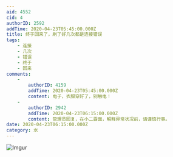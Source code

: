 ```yaml
---
aid: 4552
cid: 4
authorID: 2592
addTime: 2020-04-23T05:45:00.000Z
title: 终于回来了，刷了好几次都是连接错误
tags:
    - 连接
    - 几次
    - 错误
    - 终于
    - 回来
comments:
    -
        authorID: 4159
        addTime: 2020-04-23T05:45:00.000Z
        content: 电子，衣服穿好了，别触电！
    -
        authorID: 2942
        addTime: 2020-04-23T06:15:00.000Z
        content: 管理员回复，在小二露面，解释异常状况前，请谨慎行事。
date: 2020-04-23T06:15:00.000Z
category: 水
---
```


![Imgur](https://i.imgur.com/Tl9ko3i.jpg)
